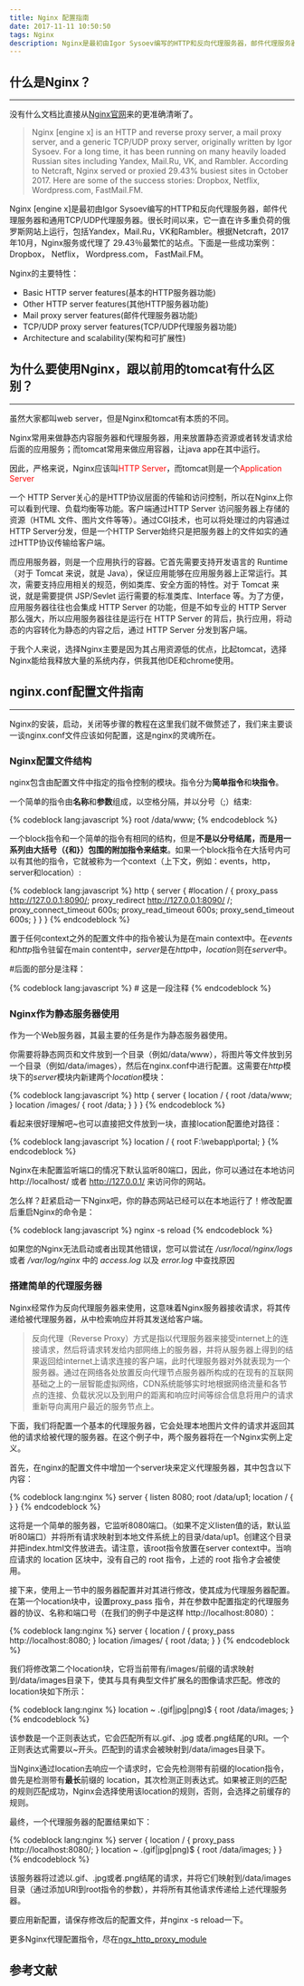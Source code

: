 ```yaml
---
title: Nginx 配置指南
date: 2017-11-11 10:50:50
tags: Nginx
description: Nginx是最初由Igor Sysoev编写的HTTP和反向代理服务器，邮件代理服务器和通用TCP/UDP代理服务器。很长时间以来，它一直在许多重负荷的俄罗斯网站上运行，包括Yandex，Mail.Ru，VK和Rambler。根据Netcraft，2017年10月，Nginx服务或代理了29.43％最繁忙的站点。下面是一些成功案例：Dropbox，Netflix，Wordpress.com，FastMail.FM。这篇文章可以帮你快速入门Nginx，了解Nginx的优势所在，并可以尝试搭建静态服务器和简单的反向代理服务器。
---
```


## 什么是Nginx？

***

没有什么文档比直接从[Nginx官网]()来的更准确清晰了。

> Nginx [engine x] is an HTTP and reverse proxy server, a mail proxy server, and a generic TCP/UDP proxy server, originally written by Igor Sysoev. For a long time, it has been running on many heavily loaded Russian sites including Yandex, Mail.Ru, VK, and Rambler. According to Netcraft, Nginx served or proxied 29.43% busiest sites in October 2017. Here are some of the success stories: Dropbox, Netflix, Wordpress.com, FastMail.FM.

Nginx [engine x]是最初由Igor Sysoev编写的HTTP和反向代理服务器，邮件代理服务器和通用TCP/UDP代理服务器。很长时间以来，它一直在许多重负荷的俄罗斯网站上运行，包括Yandex，Mail.Ru，VK和Rambler。根据Netcraft，2017年10月，Nginx服务或代理了 29.43％最繁忙的站点。下面是一些成功案例： Dropbox， Netflix， Wordpress.com， FastMail.FM。

Nginx的主要特性：
- Basic HTTP server features(基本的HTTP服务器功能)
- Other HTTP server features(其他HTTP服务器功能)
- Mail proxy server features(邮件代理服务器功能)
- TCP/UDP proxy server features(TCP/UDP代理服务器功能)
- Architecture and scalability(架构和可扩展性)

## 为什么要使用Nginx，跟以前用的tomcat有什么区别？

***

虽然大家都叫web server，但是Nginx和tomcat有本质的不同。

Nginx常用来做静态内容服务器和代理服务器，用来放置静态资源或者转发请求给后面的应用服务；而tomcat常用来做应用容器，让java app在其中运行。

因此，严格来说，Nginx应该叫<span style="color:red">HTTP Server</span>，而tomcat则是一个<span style="color:red">Application Server</span>

一个 HTTP Server关心的是HTTP协议层面的传输和访问控制，所以在Nginx上你可以看到代理、负载均衡等功能。客户端通过HTTP Server 访问服务器上存储的资源（HTML 文件、图片文件等等）。通过CGI技术，也可以将处理过的内容通过HTTP Server分发，但是一个HTTP Server始终只是把服务器上的文件如实的通过HTTP协议传输给客户端。

而应用服务器，则是一个应用执行的容器。它首先需要支持开发语言的 Runtime（对于 Tomcat 来说，就是 Java），保证应用能够在应用服务器上正常运行。其次，需要支持应用相关的规范，例如类库、安全方面的特性。对于 Tomcat 来说，就是需要提供 JSP/Sevlet 运行需要的标准类库、Interface 等。为了方便，应用服务器往往也会集成 HTTP Server 的功能，但是不如专业的 HTTP Server 那么强大，所以应用服务器往往是运行在 HTTP Server 的背后，执行应用，将动态的内容转化为静态的内容之后，通过 HTTP Server 分发到客户端。

于我个人来说，选择Nginx主要是因为其占用资源低的优点，比起tomcat，选择Nginx能给我释放大量的系统内存，供我其他IDE和chrome使用。

## nginx.conf配置文件指南

***

Nginx的安装，启动，关闭等步骤的教程在这里我们就不做赘述了，我们来主要谈一谈nginx.conf文件应该如何配置，这是nginx的灵魂所在。

### Nginx配置文件结构

nginx包含由配置文件中指定的指令控制的模块。指令分为**简单指令**和**块指令**。

一个简单的指令由**名称**和**参数**组成，以空格分隔，并以分号（;）结束:

{% codeblock lang:javascript %}
    root /data/www;
{% endcodeblock %}

一个block指令和一个简单的指令有相同的结构，但是**不是以分号结尾，而是用一系列由大括号（{和}）包围的附加指令来结束**。如果一个block指令在大括号内可以有其他的指令，它就被称为一个context（上下文，例如：events，http，server和location）:

{% codeblock lang:javascript %}
    http {
        server {
            #location / {
                 proxy_pass   http://127.0.0.1:8090/;
                 proxy_redirect  http://127.0.0.1:8090/ /;
                 proxy_connect_timeout 600s;
                 proxy_read_timeout 600s;
                 proxy_send_timeout 600s;
            }
        }
    }
{% endcodeblock %}

置于任何context之外的配置文件中的指令被认为是在main context中。在*events*和*http*指令驻留在main content中，*server*是在*http*中，*location*则在*server*中。

#后面的部分是注释：

{% codeblock lang:javascript %}
    # 这是一段注释
{% endcodeblock %}

### Nginx作为静态服务器使用

作为一个Web服务器，其最主要的任务是作为静态服务器使用。

你需要将静态网页和文件放到一个目录（例如/data/www），将图片等文件放到另一个目录（例如/data/images），然后在nginx.conf中进行配置。这需要在*http*模块下的*server*模块内新建两个*location*模块：

{% codeblock lang:javascript %}
    http {
        server {
            location / {
                root /data/www;
            }
            location /images/ {
                root /data;
            }
        }
    }
{% endcodeblock %}

看起来很好理解吧~也可以直接把文件放到一块，直接location配置绝对路径：

{% codeblock lang:javascript %}
    location / {
        root   F:\webapp\portal;
    }
{% endcodeblock %}

Nginx在未配置监听端口的情况下默认监听80端口，因此，你可以通过在本地访问 http://localhost/ 或者 http://127.0.0.1/ 来访问你的网站。

怎么样？赶紧启动一下Nginx吧，你的静态网站已经可以在本地运行了！修改配置后重启Nginx的命令是：

{% codeblock lang:javascript %}
    nginx -s reload
{% endcodeblock %}

如果您的Nginx无法启动或者出现其他错误，您可以尝试在 */usr/local/nginx/logs* 或者 */var/log/nginx* 中的 *access.log* 以及 *error.log* 中查找原因

### 搭建简单的代理服务器

Nginx经常作为反向代理服务器来使用，这意味着Nginx服务器接收请求，将其传递给被代理服务器，从中检索响应并将其发送给客户端。

> 反向代理（Reverse Proxy）方式是指以代理服务器来接受internet上的连接请求，然后将请求转发给内部网络上的服务器，并将从服务器上得到的结果返回给internet上请求连接的客户端，此时代理服务器对外就表现为一个服务器。通过在网络各处放置反向代理节点服务器所构成的在现有的互联网基础之上的一层智能虚拟网络，CDN系统能够实时地根据网络流量和各节点的连接、负载状况以及到用户的距离和响应时间等综合信息将用户的请求重新导向离用户最近的服务节点上。

下面，我们将配置一个基本的代理服务器，它会处理本地图片文件的请求并返回其他的请求给被代理的服务器。在这个例子中，两个服务器将在一个Nginx实例上定义。

首先，在nginx的配置文件中增加一个server块来定义代理服务器，其中包含以下内容：

{% codeblock lang:nginx %}
    server {
        listen 8080;
        root /data/up1;
        location / {
        }
    }
{% endcodeblock %}

这将是一个简单的服务器，它监听8080端口。（如果不定义listen值的话，默认监听80端口）并将所有请求映射到本地文件系统上的目录/data/up1。创建这个目录并把index.html文件放进去。请注意，该root指令放置在server context中。当响应请求的 location 区块中，没有自己的 root 指令，上述的 root 指令才会被使用。

接下来，使用上一节中的服务器配置并对其进行修改，使其成为代理服务器配置。在第一个location块中，设置proxy_pass 指令，并在参数中配置指定的代理服务器的协议、名称和端口号（在我们的例子中是这样 http://localhost:8080）：

{% codeblock lang:nginx %}
    server {
        location / {
            proxy_pass http://localhost:8080;
        }
        location /images/ {
            root /data;
        }
    }
{% endcodeblock %}

我们将修改第二个location块，它将当前带有/images/前缀的请求映射到/data/images目录下，使其与具有典型文件扩展名的图像请求匹配。修改的location块如下所示：

{% codeblock lang:nginx %}
    location ~ \.(gif|jpg|png)$ {
        root /data/images;
    }
{% endcodeblock %}

该参数是一个正则表达式，它会匹配所有以.gif、.jpg 或者.png结尾的URI。一个正则表达式需要以~开头。匹配到的请求会被映射到/data/images目录下。

当Nginx通过location去响应一个请求时，它会先检测带有前缀的location指令，兽先是检测带有**最长**前缀的 location，其次检测正则表达式。如果被正则的匹配的规则匹配成功，Nginx会选择使用该location的规则，否则，会选择之前缓存的规则。

最终，一个代理服务器的配置结果如下：

{% codeblock lang:nginx %}
    server {
        location / {
            proxy_pass http://localhost:8080/;
        }
        location ~ \.(gif|jpg|png)$ {
            root /data/images;
        }
    }
{% endcodeblock %}

该服务器将过滤以.gif、.jpg或者.png结尾的请求，并将它们映射到/data/images目录（通过添加URI到root指令的参数），并将所有其他请求传递给上述代理服务器。

要应用新配置，请保存修改后的配置文件，并nginx -s reload一下。

更多Nginx代理配置指令，尽在[ngx_http_proxy_module](https://nginx.org/en/docs/http/ngx_http_proxy_module.html)

## 参考文献